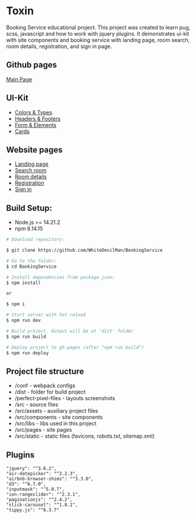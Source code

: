 # **Toxin**

Booking Service educational project. This project was created to learn pug, scss, javascript and how to work with jquery plugins.
It demonstrates ui-kit with site components and booking service with landing page, room search, room details, registration, and sign in page.

## **Github pages**

[Main Page](https://whitedevilman.github.io/BookingService/)

## **UI-Kit**

- [Colors & Types](http://whitedevilman.github.io/BookingService/colors-and-types.html)
- [Headers & Footers](http://whitedevilman.github.io/BookingService/headers-and-footers.html)
- [Form & Elements](http://whitedevilman.github.io/BookingService/form-elements.html)
- [Cards](http://whitedevilman.github.io/BookingService/cards.html)

## **Website pages**

- [Landing page](http://whitedevilman.github.io/BookingService/landing-page.html)
- [Search room](http://whitedevilman.github.io/BookingService/search-room.html)
- [Room details](http://whitedevilman.github.io/BookingService/room-details.html)
- [Registration](http://whitedevilman.github.io/BookingService/registration.html)
- [Sign in](http://whitedevilman.github.io/BookingService/sign-in.html)

## Build Setup:

- Node.js >= 14.21.2
- npm 6.14.15

```bash
# Download repository:

$ git clone https://github.com/WhiteDevilMan/BookingService

# Go to the folder:
$ cd BookingService

# Install dependencies from package.json:
$ npm install

or

$ npm i

# Start server with hot reload
$ npm run dev

# Build project. Output will be at 'dist' folder
$ npm run build

# Deploy project to gh-pages (after "npm run build")
$ npm run deploy
```

## Project file structure

- /conf - webpack configs
- /dist - folder for build project
- /perfect-pixel-files - layouts screenshots
- /src - source files
- /src/assets - auxiliary project files
- /src/components - site components
- /src/libs - libs used in this project
- /src/pages - site pages
- /src/static - static files (favicons, robots.txt, sitemap.xml)

## Plugins

```
"jquery": "^3.6.2",
"air-datepicker": "^2.2.3",
"airbnb-browser-shims": "^3.3.0",
"d3": "^6.7.0",
"inputmask": "^5.0.7",
"ion-rangeslider": "^2.3.1",
"paginationjs": "^2.4.2",
"slick-carousel": "^1.8.1",
"tippy.js": "^6.3.7"
```
